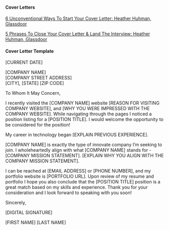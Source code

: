 #### Cover Letters

[6 Unconventional Ways To Start Your Cover Letter: Heather Huhman, Glassdoor](http://www.glassdoor.com/blog/6-unconventional-ways-start-cover-letter/?utm_medium=email&utm_source=newsletter&utm_campaign=July2015_US&utm_content=COVERLETTER)

[5 Phrases To Close Your Cover Letter & Land The Interview: Heather Huhman, Glassdoor](http://www.glassdoor.com/blog/5-phrases-close-cover-letter-land-interview/?utm_medium=email&utm_source=newsletter&utm_campaign=July2015_US&utm_content=COVERLETTER)


#### Cover Letter Template

[CURRENT DATE]  

[COMPANY NAME]  
[COMPANY STREET ADDRESS]  
[CITY], [STATE] [ZIP CODE]  

To Whom It May Concern,  

I recently visited the [COMPANY NAME] website [REASON FOR VISITING COMPANY WEBSITE], and [WHY YOU WERE IMPRESSED WITH THE COMPANY WEBSITE]. While navigating through the pages I noticed a position listing for a [POSITION TITLE]. I would welcome the opportunity to be considered for the position!

My career in technology began [EXPLAIN PREVIOUS EXPERIENCE].

[COMPANY NAME] is exactly the type of innovate company I’m seeking to join. I wholeheartedly align with what [COMPANY NAME] stands for - [COMPANY MISSION STATEMENT]. [EXPLAIN WHY YOU ALIGN WITH THE COMPANY MISSION STATEMENT].

I can be reached at [EMAIL ADDRESS] or [PHONE NUMBER], and my portfolio website is [PORTFOLIO URL]. Upon review of my resume and portfolio I hope you also conclude that the [POSITION TITLE] position is a great match based on my skills and experience. Thank you for your consideration and I look forward to speaking with you soon!

Sincerely,

[DIGITAL SIGNATURE]

[FIRST NAME] [LAST NAME]